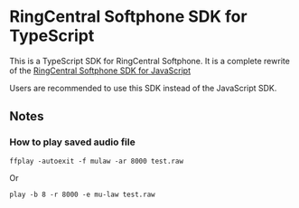 # RingCentral Softphone SDK for TypeScript

This is a TypeScript SDK for RingCentral Softphone. It is a complete rewrite of the [RingCentral Softphone SDK for JavaScript](https://github.com/ringcentral/ringcentral-softphone-js)

Users are recommended to use this SDK instead of the JavaScript SDK.



## Notes

### How to play saved audio file

```
ffplay -autoexit -f mulaw -ar 8000 test.raw
```

Or

```
play -b 8 -r 8000 -e mu-law test.raw
```
